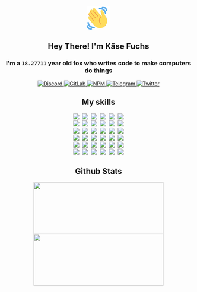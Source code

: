 <div><p align=center><img src=./resources/images/wave.gif width=64px height=64px></p><h2 align=center>Hey There! I'm Käse Fuchs</h2><h3 align=center>I'm a <code>18.27711</code> year old fox who writes code to make computers do things</h3><p align=center><a href=https://discord.com/users/507526681125322772><img alt=Discord src="https://img.shields.io/badge/Discord-5865F2?logo=discord&logoColor=white&style=flat-square#1964147c5d15f29497b9f6904713b9de"> </a><a href=https://gitlab.com/kasefuchs><img alt=GitLab src="https://img.shields.io/badge/GitLab-330F63?logo=gitlab&logoColor=white&style=flat-square#1964147c5d15f29497b9f6904713b9de"> </a><a href=https://npmjs.com/~kasefuchs><img alt=NPM src="https://img.shields.io/badge/NPM-CB3837?logo=npm&logoColor=white&style=flat-square#1964147c5d15f29497b9f6904713b9de"> </a><a href=https://t.me/kasefuchs><img alt=Telegram src="https://img.shields.io/badge/Telegram-2CA5E0?logo=telegram&logoColor=white&style=flat-square#1964147c5d15f29497b9f6904713b9de"> </a><a href=https://twitter.com/kasefuchs><img alt=Twitter src="https://img.shields.io/badge/Twitter-1DA1F2?logo=twitter&logoColor=white&style=flat-square#1964147c5d15f29497b9f6904713b9de"></a></p><h2 align=center>My skills</h2><p align=center><a href=https://aws.amazon.com/ ><picture><source srcset="https://skillicons.dev/icons?i=aws&theme=dark#1964147c5d15f29497b9f6904713b9de" media="(prefers-color-scheme: dark)"><source srcset="https://skillicons.dev/icons?i=aws&theme=light#1964147c5d15f29497b9f6904713b9de" media="(prefers-color-scheme: light), (prefers-color-scheme: no-preference)"><img src="https://skillicons.dev/icons?i=aws&theme=light#1964147c5d15f29497b9f6904713b9de"></picture></a>&nbsp;&nbsp;<a href=https://en.wikipedia.org/wiki/Bash_(Unix_shell)><picture><source srcset="https://skillicons.dev/icons?i=bash&theme=dark#1964147c5d15f29497b9f6904713b9de" media="(prefers-color-scheme: dark)"><source srcset="https://skillicons.dev/icons?i=bash&theme=light#1964147c5d15f29497b9f6904713b9de" media="(prefers-color-scheme: light), (prefers-color-scheme: no-preference)"><img src="https://skillicons.dev/icons?i=bash&theme=light#1964147c5d15f29497b9f6904713b9de"></picture></a>&nbsp;&nbsp;<a href=https://discord.com/developers/docs><picture><source srcset="https://skillicons.dev/icons?i=bots&theme=dark#1964147c5d15f29497b9f6904713b9de" media="(prefers-color-scheme: dark)"><source srcset="https://skillicons.dev/icons?i=bots&theme=light#1964147c5d15f29497b9f6904713b9de" media="(prefers-color-scheme: light), (prefers-color-scheme: no-preference)"><img src="https://skillicons.dev/icons?i=bots&theme=light#1964147c5d15f29497b9f6904713b9de"></picture></a>&nbsp;&nbsp;<a href=https://www.cloudflare.com/ ><picture><source srcset="https://skillicons.dev/icons?i=cloudflare&theme=dark#1964147c5d15f29497b9f6904713b9de" media="(prefers-color-scheme: dark)"><source srcset="https://skillicons.dev/icons?i=cloudflare&theme=light#1964147c5d15f29497b9f6904713b9de" media="(prefers-color-scheme: light), (prefers-color-scheme: no-preference)"><img src="https://skillicons.dev/icons?i=cloudflare&theme=light#1964147c5d15f29497b9f6904713b9de"></picture></a>&nbsp;&nbsp;<a href=https://en.wikipedia.org/wiki/CSS><picture><source srcset="https://skillicons.dev/icons?i=css&theme=dark#1964147c5d15f29497b9f6904713b9de" media="(prefers-color-scheme: dark)"><source srcset="https://skillicons.dev/icons?i=css&theme=light#1964147c5d15f29497b9f6904713b9de" media="(prefers-color-scheme: light), (prefers-color-scheme: no-preference)"><img src="https://skillicons.dev/icons?i=css&theme=light#1964147c5d15f29497b9f6904713b9de"></picture></a>&nbsp;&nbsp;<a href=https://www.docker.com/ ><picture><source srcset="https://skillicons.dev/icons?i=docker&theme=dark#1964147c5d15f29497b9f6904713b9de" media="(prefers-color-scheme: dark)"><source srcset="https://skillicons.dev/icons?i=docker&theme=light#1964147c5d15f29497b9f6904713b9de" media="(prefers-color-scheme: light), (prefers-color-scheme: no-preference)"><img src="https://skillicons.dev/icons?i=docker&theme=light#1964147c5d15f29497b9f6904713b9de"></picture></a><br><a href=https://www.electronjs.org/ ><picture><source srcset="https://skillicons.dev/icons?i=electron&theme=dark#1964147c5d15f29497b9f6904713b9de" media="(prefers-color-scheme: dark)"><source srcset="https://skillicons.dev/icons?i=electron&theme=light#1964147c5d15f29497b9f6904713b9de" media="(prefers-color-scheme: light), (prefers-color-scheme: no-preference)"><img src="https://skillicons.dev/icons?i=electron&theme=light#1964147c5d15f29497b9f6904713b9de"></picture></a>&nbsp;&nbsp;<a href=https://expressjs.com/ ><picture><source srcset="https://skillicons.dev/icons?i=express&theme=dark#1964147c5d15f29497b9f6904713b9de" media="(prefers-color-scheme: dark)"><source srcset="https://skillicons.dev/icons?i=express&theme=light#1964147c5d15f29497b9f6904713b9de" media="(prefers-color-scheme: light), (prefers-color-scheme: no-preference)"><img src="https://skillicons.dev/icons?i=express&theme=light#1964147c5d15f29497b9f6904713b9de"></picture></a>&nbsp;&nbsp;<a href=https://www.figma.com/ ><picture><source srcset="https://skillicons.dev/icons?i=figma&theme=dark#1964147c5d15f29497b9f6904713b9de" media="(prefers-color-scheme: dark)"><source srcset="https://skillicons.dev/icons?i=figma&theme=light#1964147c5d15f29497b9f6904713b9de" media="(prefers-color-scheme: light), (prefers-color-scheme: no-preference)"><img src="https://skillicons.dev/icons?i=figma&theme=light#1964147c5d15f29497b9f6904713b9de"></picture></a>&nbsp;&nbsp;<a href=https://firebase.google.com/ ><picture><source srcset="https://skillicons.dev/icons?i=firebase&theme=dark#1964147c5d15f29497b9f6904713b9de" media="(prefers-color-scheme: dark)"><source srcset="https://skillicons.dev/icons?i=firebase&theme=light#1964147c5d15f29497b9f6904713b9de" media="(prefers-color-scheme: light), (prefers-color-scheme: no-preference)"><img src="https://skillicons.dev/icons?i=firebase&theme=light#1964147c5d15f29497b9f6904713b9de"></picture></a>&nbsp;&nbsp;<a href=https://flask.palletsprojects.com/ ><picture><source srcset="https://skillicons.dev/icons?i=flask&theme=dark#1964147c5d15f29497b9f6904713b9de" media="(prefers-color-scheme: dark)"><source srcset="https://skillicons.dev/icons?i=flask&theme=light#1964147c5d15f29497b9f6904713b9de" media="(prefers-color-scheme: light), (prefers-color-scheme: no-preference)"><img src="https://skillicons.dev/icons?i=flask&theme=light#1964147c5d15f29497b9f6904713b9de"></picture></a>&nbsp;&nbsp;<a href=https://cloud.google.com/ ><picture><source srcset="https://skillicons.dev/icons?i=gcp&theme=dark#1964147c5d15f29497b9f6904713b9de" media="(prefers-color-scheme: dark)"><source srcset="https://skillicons.dev/icons?i=gcp&theme=light#1964147c5d15f29497b9f6904713b9de" media="(prefers-color-scheme: light), (prefers-color-scheme: no-preference)"><img src="https://skillicons.dev/icons?i=gcp&theme=light#1964147c5d15f29497b9f6904713b9de"></picture></a><br><a href=https://git-scm.com/ ><picture><source srcset="https://skillicons.dev/icons?i=git&theme=dark#1964147c5d15f29497b9f6904713b9de" media="(prefers-color-scheme: dark)"><source srcset="https://skillicons.dev/icons?i=git&theme=light#1964147c5d15f29497b9f6904713b9de" media="(prefers-color-scheme: light), (prefers-color-scheme: no-preference)"><img src="https://skillicons.dev/icons?i=git&theme=light#1964147c5d15f29497b9f6904713b9de"></picture></a>&nbsp;&nbsp;<a href=https://github.com/ ><picture><source srcset="https://skillicons.dev/icons?i=github&theme=dark#1964147c5d15f29497b9f6904713b9de" media="(prefers-color-scheme: dark)"><source srcset="https://skillicons.dev/icons?i=github&theme=light#1964147c5d15f29497b9f6904713b9de" media="(prefers-color-scheme: light), (prefers-color-scheme: no-preference)"><img src="https://skillicons.dev/icons?i=github&theme=light#1964147c5d15f29497b9f6904713b9de"></picture></a>&nbsp;&nbsp;<a href=https://gitlab.com/ ><picture><source srcset="https://skillicons.dev/icons?i=gitlab&theme=dark#1964147c5d15f29497b9f6904713b9de" media="(prefers-color-scheme: dark)"><source srcset="https://skillicons.dev/icons?i=gitlab&theme=light#1964147c5d15f29497b9f6904713b9de" media="(prefers-color-scheme: light), (prefers-color-scheme: no-preference)"><img src="https://skillicons.dev/icons?i=gitlab&theme=light#1964147c5d15f29497b9f6904713b9de"></picture></a>&nbsp;&nbsp;<a href=https://www.heroku.com/ ><picture><source srcset="https://skillicons.dev/icons?i=heroku&theme=dark#1964147c5d15f29497b9f6904713b9de" media="(prefers-color-scheme: dark)"><source srcset="https://skillicons.dev/icons?i=heroku&theme=light#1964147c5d15f29497b9f6904713b9de" media="(prefers-color-scheme: light), (prefers-color-scheme: no-preference)"><img src="https://skillicons.dev/icons?i=heroku&theme=light#1964147c5d15f29497b9f6904713b9de"></picture></a>&nbsp;&nbsp;<a href=https://en.wikipedia.org/wiki/HTML><picture><source srcset="https://skillicons.dev/icons?i=html&theme=dark#1964147c5d15f29497b9f6904713b9de" media="(prefers-color-scheme: dark)"><source srcset="https://skillicons.dev/icons?i=html&theme=light#1964147c5d15f29497b9f6904713b9de" media="(prefers-color-scheme: light), (prefers-color-scheme: no-preference)"><img src="https://skillicons.dev/icons?i=html&theme=light#1964147c5d15f29497b9f6904713b9de"></picture></a>&nbsp;&nbsp;<a href=https://en.wikipedia.org/wiki/JavaScript><picture><source srcset="https://skillicons.dev/icons?i=js&theme=dark#1964147c5d15f29497b9f6904713b9de" media="(prefers-color-scheme: dark)"><source srcset="https://skillicons.dev/icons?i=js&theme=light#1964147c5d15f29497b9f6904713b9de" media="(prefers-color-scheme: light), (prefers-color-scheme: no-preference)"><img src="https://skillicons.dev/icons?i=js&theme=light#1964147c5d15f29497b9f6904713b9de"></picture></a><br><a href=https://en.wikipedia.org/wiki/Linux><picture><source srcset="https://skillicons.dev/icons?i=linux&theme=dark#1964147c5d15f29497b9f6904713b9de" media="(prefers-color-scheme: dark)"><source srcset="https://skillicons.dev/icons?i=linux&theme=light#1964147c5d15f29497b9f6904713b9de" media="(prefers-color-scheme: light), (prefers-color-scheme: no-preference)"><img src="https://skillicons.dev/icons?i=linux&theme=light#1964147c5d15f29497b9f6904713b9de"></picture></a>&nbsp;&nbsp;<a href=https://mui.com/ ><picture><source srcset="https://skillicons.dev/icons?i=materialui&theme=dark#1964147c5d15f29497b9f6904713b9de" media="(prefers-color-scheme: dark)"><source srcset="https://skillicons.dev/icons?i=materialui&theme=light#1964147c5d15f29497b9f6904713b9de" media="(prefers-color-scheme: light), (prefers-color-scheme: no-preference)"><img src="https://skillicons.dev/icons?i=materialui&theme=light#1964147c5d15f29497b9f6904713b9de"></picture></a>&nbsp;&nbsp;<a href=https://en.wikipedia.org/wiki/Markdown><picture><source srcset="https://skillicons.dev/icons?i=md&theme=dark#1964147c5d15f29497b9f6904713b9de" media="(prefers-color-scheme: dark)"><source srcset="https://skillicons.dev/icons?i=md&theme=light#1964147c5d15f29497b9f6904713b9de" media="(prefers-color-scheme: light), (prefers-color-scheme: no-preference)"><img src="https://skillicons.dev/icons?i=md&theme=light#1964147c5d15f29497b9f6904713b9de"></picture></a>&nbsp;&nbsp;<a href=https://www.mongodb.com/ ><picture><source srcset="https://skillicons.dev/icons?i=mongodb&theme=dark#1964147c5d15f29497b9f6904713b9de" media="(prefers-color-scheme: dark)"><source srcset="https://skillicons.dev/icons?i=mongodb&theme=light#1964147c5d15f29497b9f6904713b9de" media="(prefers-color-scheme: light), (prefers-color-scheme: no-preference)"><img src="https://skillicons.dev/icons?i=mongodb&theme=light#1964147c5d15f29497b9f6904713b9de"></picture></a>&nbsp;&nbsp;<a href=https://www.mysql.com/ ><picture><source srcset="https://skillicons.dev/icons?i=mysql&theme=dark#1964147c5d15f29497b9f6904713b9de" media="(prefers-color-scheme: dark)"><source srcset="https://skillicons.dev/icons?i=mysql&theme=light#1964147c5d15f29497b9f6904713b9de" media="(prefers-color-scheme: light), (prefers-color-scheme: no-preference)"><img src="https://skillicons.dev/icons?i=mysql&theme=light#1964147c5d15f29497b9f6904713b9de"></picture></a>&nbsp;&nbsp;<a href=https://nextjs.org/ ><picture><source srcset="https://skillicons.dev/icons?i=nextjs&theme=dark#1964147c5d15f29497b9f6904713b9de" media="(prefers-color-scheme: dark)"><source srcset="https://skillicons.dev/icons?i=nextjs&theme=light#1964147c5d15f29497b9f6904713b9de" media="(prefers-color-scheme: light), (prefers-color-scheme: no-preference)"><img src="https://skillicons.dev/icons?i=nextjs&theme=light#1964147c5d15f29497b9f6904713b9de"></picture></a><br><a href=https://nodejs.org/en/ ><picture><source srcset="https://skillicons.dev/icons?i=nodejs&theme=dark#1964147c5d15f29497b9f6904713b9de" media="(prefers-color-scheme: dark)"><source srcset="https://skillicons.dev/icons?i=nodejs&theme=light#1964147c5d15f29497b9f6904713b9de" media="(prefers-color-scheme: light), (prefers-color-scheme: no-preference)"><img src="https://skillicons.dev/icons?i=nodejs&theme=light#1964147c5d15f29497b9f6904713b9de"></picture></a>&nbsp;&nbsp;<a href=https://www.postgresql.org/ ><picture><source srcset="https://skillicons.dev/icons?i=postgres&theme=dark#1964147c5d15f29497b9f6904713b9de" media="(prefers-color-scheme: dark)"><source srcset="https://skillicons.dev/icons?i=postgres&theme=light#1964147c5d15f29497b9f6904713b9de" media="(prefers-color-scheme: light), (prefers-color-scheme: no-preference)"><img src="https://skillicons.dev/icons?i=postgres&theme=light#1964147c5d15f29497b9f6904713b9de"></picture></a>&nbsp;&nbsp;<a href=https://learn.microsoft.com/en-us/powershell/ ><picture><source srcset="https://skillicons.dev/icons?i=powershell&theme=dark#1964147c5d15f29497b9f6904713b9de" media="(prefers-color-scheme: dark)"><source srcset="https://skillicons.dev/icons?i=powershell&theme=light#1964147c5d15f29497b9f6904713b9de" media="(prefers-color-scheme: light), (prefers-color-scheme: no-preference)"><img src="https://skillicons.dev/icons?i=powershell&theme=light#1964147c5d15f29497b9f6904713b9de"></picture></a>&nbsp;&nbsp;<a href=https://www.python.org/ ><picture><source srcset="https://skillicons.dev/icons?i=py&theme=dark#1964147c5d15f29497b9f6904713b9de" media="(prefers-color-scheme: dark)"><source srcset="https://skillicons.dev/icons?i=py&theme=light#1964147c5d15f29497b9f6904713b9de" media="(prefers-color-scheme: light), (prefers-color-scheme: no-preference)"><img src="https://skillicons.dev/icons?i=py&theme=light#1964147c5d15f29497b9f6904713b9de"></picture></a>&nbsp;&nbsp;<a href=https://www.raspberrypi.org/ ><picture><source srcset="https://skillicons.dev/icons?i=raspberrypi&theme=dark#1964147c5d15f29497b9f6904713b9de" media="(prefers-color-scheme: dark)"><source srcset="https://skillicons.dev/icons?i=raspberrypi&theme=light#1964147c5d15f29497b9f6904713b9de" media="(prefers-color-scheme: light), (prefers-color-scheme: no-preference)"><img src="https://skillicons.dev/icons?i=raspberrypi&theme=light#1964147c5d15f29497b9f6904713b9de"></picture></a>&nbsp;&nbsp;<a href=https://reactjs.org/ ><picture><source srcset="https://skillicons.dev/icons?i=react&theme=dark#1964147c5d15f29497b9f6904713b9de" media="(prefers-color-scheme: dark)"><source srcset="https://skillicons.dev/icons?i=react&theme=light#1964147c5d15f29497b9f6904713b9de" media="(prefers-color-scheme: light), (prefers-color-scheme: no-preference)"><img src="https://skillicons.dev/icons?i=react&theme=light#1964147c5d15f29497b9f6904713b9de"></picture></a><br><a href=https://redux.js.org/ ><picture><source srcset="https://skillicons.dev/icons?i=redux&theme=dark#1964147c5d15f29497b9f6904713b9de" media="(prefers-color-scheme: dark)"><source srcset="https://skillicons.dev/icons?i=redux&theme=light#1964147c5d15f29497b9f6904713b9de" media="(prefers-color-scheme: light), (prefers-color-scheme: no-preference)"><img src="https://skillicons.dev/icons?i=redux&theme=light#1964147c5d15f29497b9f6904713b9de"></picture></a>&nbsp;&nbsp;<a href=https://en.wikipedia.org/wiki/Regular_expression><picture><source srcset="https://skillicons.dev/icons?i=regex&theme=dark#1964147c5d15f29497b9f6904713b9de" media="(prefers-color-scheme: dark)"><source srcset="https://skillicons.dev/icons?i=regex&theme=light#1964147c5d15f29497b9f6904713b9de" media="(prefers-color-scheme: light), (prefers-color-scheme: no-preference)"><img src="https://skillicons.dev/icons?i=regex&theme=light#1964147c5d15f29497b9f6904713b9de"></picture></a>&nbsp;&nbsp;<a href=https://en.wikipedia.org/wiki/Sass_(stylesheet_language)><picture><source srcset="https://skillicons.dev/icons?i=sass&theme=dark#1964147c5d15f29497b9f6904713b9de" media="(prefers-color-scheme: dark)"><source srcset="https://skillicons.dev/icons?i=sass&theme=light#1964147c5d15f29497b9f6904713b9de" media="(prefers-color-scheme: light), (prefers-color-scheme: no-preference)"><img src="https://skillicons.dev/icons?i=sass&theme=light#1964147c5d15f29497b9f6904713b9de"></picture></a>&nbsp;&nbsp;<a href=https://www.typescriptlang.org/ ><picture><source srcset="https://skillicons.dev/icons?i=ts&theme=dark#1964147c5d15f29497b9f6904713b9de" media="(prefers-color-scheme: dark)"><source srcset="https://skillicons.dev/icons?i=ts&theme=light#1964147c5d15f29497b9f6904713b9de" media="(prefers-color-scheme: light), (prefers-color-scheme: no-preference)"><img src="https://skillicons.dev/icons?i=ts&theme=light#1964147c5d15f29497b9f6904713b9de"></picture></a>&nbsp;&nbsp;<a href=https://unity.com/ ><picture><source srcset="https://skillicons.dev/icons?i=unity&theme=dark#1964147c5d15f29497b9f6904713b9de" media="(prefers-color-scheme: dark)"><source srcset="https://skillicons.dev/icons?i=unity&theme=light#1964147c5d15f29497b9f6904713b9de" media="(prefers-color-scheme: light), (prefers-color-scheme: no-preference)"><img src="https://skillicons.dev/icons?i=unity&theme=light#1964147c5d15f29497b9f6904713b9de"></picture></a>&nbsp;&nbsp;<a href=https://workers.cloudflare.com/ ><picture><source srcset="https://skillicons.dev/icons?i=workers&theme=dark#1964147c5d15f29497b9f6904713b9de" media="(prefers-color-scheme: dark)"><source srcset="https://skillicons.dev/icons?i=workers&theme=light#1964147c5d15f29497b9f6904713b9de" media="(prefers-color-scheme: light), (prefers-color-scheme: no-preference)"><img src="https://skillicons.dev/icons?i=workers&theme=light#1964147c5d15f29497b9f6904713b9de"></picture></a><br></p><h2 align=center>Github Stats</h2><p align=center><picture><source srcset="https://github-readme-stats-kasefuchs.vercel.app/api/?count_private=true&hide_border=true&hide_rank=true&line_height=20&hide_title=true&username=Kasefuchs&theme=dark#1964147c5d15f29497b9f6904713b9de" media="(prefers-color-scheme: dark)"><source srcset="https://github-readme-stats-kasefuchs.vercel.app/api/?count_private=true&hide_border=true&hide_rank=true&line_height=20&hide_title=true&username=Kasefuchs&theme=light#1964147c5d15f29497b9f6904713b9de" media="(prefers-color-scheme: light), (prefers-color-scheme: no-preference)"><img align=middle width=350 height=140 src="https://github-readme-stats-kasefuchs.vercel.app/api/?count_private=true&hide_border=true&hide_rank=true&line_height=20&hide_title=true&username=Kasefuchs&theme=light#1964147c5d15f29497b9f6904713b9de"></picture><picture><source srcset="https://github-readme-stats-kasefuchs.vercel.app/api/top-langs/?count_private=true&hide_border=true&layout=compact&username=Kasefuchs&theme=dark#1964147c5d15f29497b9f6904713b9de" media="(prefers-color-scheme: dark)"><source srcset="https://github-readme-stats-kasefuchs.vercel.app/api/top-langs/?count_private=true&hide_border=true&layout=compact&username=Kasefuchs&theme=light#1964147c5d15f29497b9f6904713b9de" media="(prefers-color-scheme: light), (prefers-color-scheme: no-preference)"><img align=middle width=350 height=140 src="https://github-readme-stats-kasefuchs.vercel.app/api/top-langs/?count_private=true&hide_border=true&layout=compact&username=Kasefuchs&theme=light#1964147c5d15f29497b9f6904713b9de"></picture></p><img src="https://hit.yhype.me/github/profile?user_id=64592097#1964147c5d15f29497b9f6904713b9de" alt=""></div>